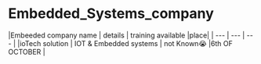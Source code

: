 # Embedded_Systems_company


|Embeeded company name | details | training available |place|
| --- | --- | --- |
|ioTech solution | IOT & Embedded systems | not Known😭 |6th OF OCTOBER | 
